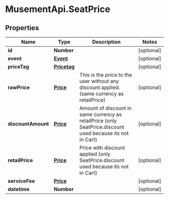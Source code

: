# MusementApi.SeatPrice

## Properties
Name | Type | Description | Notes
------------ | ------------- | ------------- | -------------
**id** | **Number** |  | [optional] 
**event** | [**Event**](Event.md) |  | [optional] 
**priceTag** | [**Pricetag**](Pricetag.md) |  | [optional] 
**rawPrice** | [**Price**](Price.md) | This is the price to the user without any discount applied. (same currency as retailPrice) | [optional] 
**discountAmount** | [**Price**](Price.md) | Amount of discount in same currency as retailPrice (only SeatPrice.discount used because its not in Cart) | [optional] 
**retailPrice** | [**Price**](Price.md) | Price with discount applied (only SeatPrice.discount used because its not in Cart) | [optional] 
**serviceFee** | [**Price**](Price.md) |  | [optional] 
**datetime** | **Number** |  | [optional] 



